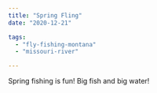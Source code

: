 ```yaml
---
title: "Spring Fling"
date: "2020-12-21"

tags: 
  - "fly-fishing-montana"
  - "missouri-river"

---
```




Spring fishing is fun! Big fish and big water!
